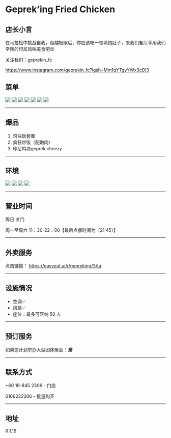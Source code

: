 # Geprek’ing Fried Chicken

## 店长小言

在马拉松中挑战自我，超越极限后，你应该吃一顿填饱肚子，来我们餐厅享用我们辛辣的印尼风味美食吧😉

关注我们：geprekin_fc

https://www.instagram.com/geprekin_fc?igsh=Mm1qYTgyYWx3cDI3

## 菜单

<div class="image-slide">
<img src="https://img.xmummap.com/1_grep_menu%20%281%29.webp" />
<img src="https://img.xmummap.com/1_grep_menu%20%282%29.webp" />
<img src="https://img.xmummap.com/1_grep_menu%20%283%29.webp" />
<img src="https://img.xmummap.com/1_grep_menu%20%284%29.webp" />
<img src="https://img.xmummap.com/1_grep_menu%20%285%29.webp" />
<img src="https://img.xmummap.com/1_grep_menu%20%286%29.webp" />
<img src="https://img.xmummap.com/1_grep_menu%20%287%29.webp" />
</div>

---

## 爆品

1. 鸡块饭套餐
2. 疯狂炒饭（配嫩肉）
3. 印尼鸡块geprek cheezy

---

## 环境

<div class="image-slide">
<img src="https://img.xmummap.com/1_grep_surd.webp" />
<img src="https://img.xmummap.com/1_zhaji_surd1.webp" />
<img src="https://img.xmummap.com/1_zhaji_surd2.webp" />
<img src="https://img.xmummap.com/1_zhaji_surd3.webp" />

</div>

---

## 营业时间

周日 关门

周一至周六 11：30-22：00【最后点餐时间为（21:45）】

---

## 外卖服务

点击链接： https://easyeat.ai/r/gepreking/3/ta

---

## 设施情况

- 空调✅
- 风扇✅
- 座位：最多可容纳 50 人

---

## 预订服务

如果您计划举办大型团体聚会：**_是_**

---

## 联系方式

+60 16-845 2306 - 门店

0166222306 - 批量购买

---

## 地址

R.1.16
